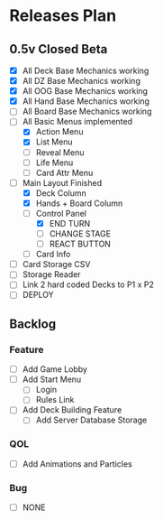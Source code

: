 # Releases Plan

## 0.5v Closed Beta
  - [x] All Deck Base Mechanics working
  - [x] All DZ Base Mechanics working
  - [x] All OOG Base Mechanics working
  - [x] All Hand Base Mechanics working
  - [ ] All Board Base Mechanics working
  - [ ] All Basic Menus implemented
    - [x] Action Menu
    - [x] List Menu
    - [ ] Reveal Menu
    - [ ] Life Menu
    - [ ] Card Attr Menu
  - [ ] Main Layout Finished
    - [x] Deck Column
    - [x] Hands + Board Column
    - [ ] Control Panel
      - [x] END TURN
      - [ ] CHANGE STAGE
      - [ ] REACT BUTTON
    - [ ] Card Info
  - [ ] Card Storage CSV
  - [ ] Storage Reader
  - [ ] Link 2 hard coded Decks to P1 x P2
  - [ ] DEPLOY

## Backlog

### Feature
- [ ] Add Game Lobby
- [ ] Add Start Menu
  - [ ] Login
  - [ ] Rules Link
- [ ] Add Deck Building Feature
  - [ ] Add Server Database Storage

### QOL
- [ ] Add Animations and Particles

### Bug
- [ ] NONE
